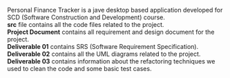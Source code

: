 Personal Finance Tracker is a jave desktop based application developed for SCD (Software Construction and Development) course. <br>
<b>src</b> file contains all the code files related to the project. <br>
<b>Project Document</b> contains all requirement and design document for the project. <br>
<b>Deliverable 01</b> contains SRS (Software Requirement Specification).<br>
<b>Deliverable 02</b> contains all the UML diagrams related to the project.<br>
<b>Deliverable 03</b> contains information about the refactoring techniques we used to clean the code and some basic test cases.<br>
